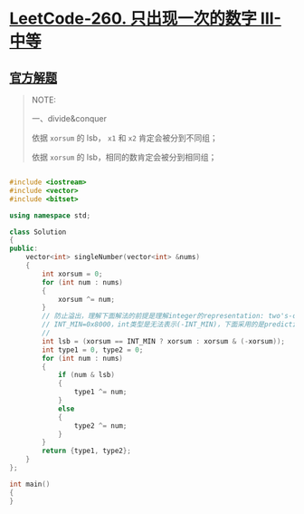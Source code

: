 # [LeetCode-260. 只出现一次的数字 III-中等](https://leetcode.cn/problems/single-number-iii/) 



## [官方解题](https://leetcode.cn/problems/single-number-iii/solution/zhi-chu-xian-yi-ci-de-shu-zi-iii-by-leet-4i8e/)

> NOTE:
>
> 一、divide&conquer
>
> 依据 `xorsum` 的 lsb，  `x1` 和 `x2` 肯定会被分到不同组；
>
> 依据 `xorsum` 的 lsb，相同的数肯定会被分到相同组；
>
> 



```c++

#include <iostream>
#include <vector>
#include <bitset>

using namespace std;

class Solution
{
public:
    vector<int> singleNumber(vector<int> &nums)
    {
        int xorsum = 0;
        for (int num : nums)
        {
            xorsum ^= num;
        }
        // 防止溢出，理解下面解法的前提是理解integer的representation: two's-complement
        // INT_MIN=0x8000，int类型是无法表示(-INT_MIN)，下面采用的是prediction来避免overflow
        //
        int lsb = (xorsum == INT_MIN ? xorsum : xorsum & (-xorsum));
        int type1 = 0, type2 = 0;
        for (int num : nums)
        {
            if (num & lsb)
            {
                type1 ^= num;
            }
            else
            {
                type2 ^= num;
            }
        }
        return {type1, type2};
    }
};

int main()
{
}

```

